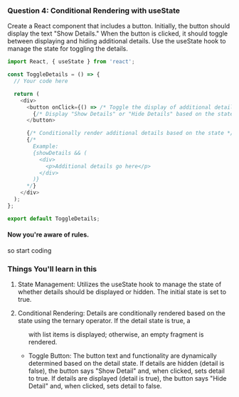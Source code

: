 ### Question 4: Conditional Rendering with useState

Create a React component that includes a button. Initially, the button should display the text "Show Details." When the button is clicked, it should toggle between displaying and hiding additional details. Use the useState hook to manage the state for toggling the details.

```javascript
import React, { useState } from 'react';

const ToggleDetails = () => {
  // Your code here

  return (
    <div>
      <button onClick={() => /* Toggle the display of additional details */}>
        {/* Display "Show Details" or "Hide Details" based on the state */}
      </button>

      {/* Conditionally render additional details based on the state */}
      {/*
        Example:
        {showDetails && (
          <div>
            <p>Additional details go here</p>
          </div>
        )}
      */}
    </div>
  );
};

export default ToggleDetails;


```


#### Now you're aware of rules.
so start coding 

### Things You'll learn in this 

1) State Management: 
Utilizes the useState hook to manage the state of whether details should be displayed or hidden. The initial state is set to true.

2) Conditional Rendering: 
Details are conditionally rendered based on the state using the ternary operator. If the detail state is true, a <ul> with list items is displayed; otherwise, an empty fragment is rendered.

3) Toggle Button: 
The button text and functionality are dynamically determined based on the detail state. If details are hidden (detail is false), the button says "Show Detail" and, when clicked, sets detail to true. If details are displayed (detail is true), the button says "Hide Detail" and, when clicked, sets detail to false.